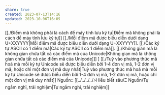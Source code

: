 ```yaml
---
share: true
created: 2023-07-13T14:16
updated: 2023-10-06T16:09
---
```

[[./Điểm mã không phải là cách để máy tính lưu ký tự|Điểm mã không phải là cách để máy tính lưu ký tự]] 
[[./Mỗi điểm mã được biểu diễn dưới dạng U+XXYYYY|Mỗi điểm mã được biểu diễn dưới dạng U+XXYYYY]]. [[./Các ký tự ASCII có 1 điểm mã|Các ký tự ASCII có 1 điểm mã]]. [[./Không gian mã là không gian chứa tất cả các điểm mã của Unicode|Không gian mã là không gian chứa tất cả các điểm mã của Unicode]]] ] 
[[./Tuỳ vào phương thức mã hoá mà mỗi ký tự Unicode sẽ được biểu diễn bởi 1-4 đơn vị mã, 1-2 đơn vị mã, hoặc chỉ một đơn vị mã duy nhất|Tuỳ vào phương thức mã hoá mà mỗi ký tự Unicode sẽ được biểu diễn bởi 1-4 đơn vị mã, 1-2 đơn vị mã, hoặc chỉ một đơn vị mã duy nhất]]
Nguồn:: [[../../../../⚡Hiểu biết sâu/Ξ Nguồn/Tự ngẫm nghĩ, trải nghiệm|Tự ngẫm nghĩ, trải nghiệm]]
